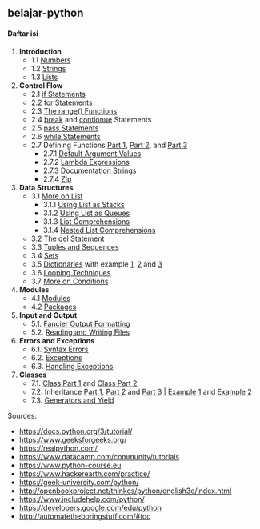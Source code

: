 ## belajar-python
#### Daftar isi
1. __Introduction__
    - 1.1 [Numbers][1]
    - 1.2 [Strings][2]
    - 1.3 [Lists][3]
2. __Control Flow__
    - 2.1 [if Statements][4]
    - 2.2 [for Statements][5]
    - 2.3 [The range() Functions][6]
    - 2.4 [break][7] and [contionue][8] Statements
    - 2.5 [pass Statements][9]
    - 2.6 [while Statements][10]
    - 2.7 Defining Functions [Part 1][11], [Part 2][44], and [Part 3][45]
        - 2.7.1 [Default Argument Values][12]
        - 2.7.2 [Lambda Expressions][13]
        - 2.7.3 [Documentation Strings][14]
        - 2.7.4 [Zip][46]
3. __Data Structures__
    - 3.1 [More on List][15]
        - 3.1.1 [Using List as Stacks][16]
        - 3.1.2 [Using List as Queues][17]
        - 3.1.3 [List Comprehensions][18]
        - 3.1.4 [Nested List Comprehensions][19]
    - 3.2 [The del Statement][20]
    - 3.3 [Tuples and Sequences][21]
    - 3.4 [Sets][22]
    - 3.5 [Dictionaries][23] with example [1][24], [2][25] and [3][26]
    - 3.6 [Looping Techniques][27]
    - 3.7 [More on Conditions][28]
4. __Modules__  
    - 4.1 [Modules][29]
    - 4.2 [Packages][30]
5. __Input and Output__
    - 5.1. [Fancier Output Formatting][31]
    - 5.2. [Reading and Writing Files][32]
6. __Errors and Exceptions__
    - 6.1. [Syntax Errors][33]
    - 6.2. [Exceptions][34]
    - 6.3. [Handling Exceptions][35]
7. __Classes__
    - 7.1. [Class Part 1][36] and [Class Part 2][37]
    - 7.2. Inheritance [Part 1][38], [Part 2][39] and [Part 3][40] | [Example 1][41] and [Example 2][42]
    - 7.3. [Generators and Yield][43]














Sources:
- https://docs.python.org/3/tutorial/
- https://www.geeksforgeeks.org/
- https://realpython.com/
- https://www.datacamp.com/community/tutorials    
- https://www.python-course.eu
- https://www.hackerearth.com/practice/
- https://geek-university.com/python/
- http://openbookproject.net/thinkcs/python/english3e/index.html
- https://www.includehelp.com/python/
- https://developers.google.com/edu/python
- http://automatetheboringstuff.com/#toc


[1]: https://github.com/helmiz/belajar-python/blob/master/1.introduction/number.py
[2]: https://github.com/helmiz/belajar-python/blob/master/1.introduction/string.py
[3]: https://github.com/helmiz/belajar-python/blob/master/1.introduction/list.py
[4]: https://github.com/helmiz/belajar-python/blob/master/2.control_flow/ifStatements.py
[5]: https://github.com/helmiz/belajar-python/blob/master/2.control_flow/forStatements.py
[6]: https://github.com/helmiz/belajar-python/blob/master/2.control_flow/rangeFunction.py
[7]: https://github.com/helmiz/belajar-python/blob/master/2.control_flow/breakStatements.py
[8]: https://github.com/helmiz/belajar-python/blob/master/2.control_flow/continueStatements.py
[9]: https://github.com/helmiz/belajar-python/blob/master/2.control_flow/passStatements.py
[10]: https://github.com/helmiz/belajar-python/blob/master/2.control_flow/whileStatements.py
[11]: https://github.com/helmiz/belajar-python/blob/master/2.control_flow/functions.py
[12]: https://github.com/helmiz/belajar-python/blob/master/2.control_flow/DAV.py
[13]: https://github.com/helmiz/belajar-python/blob/master/2.control_flow/lambdaFunction.py
[14]: https://github.com/helmiz/belajar-python/blob/master/2.control_flow/docString.py
[15]: https://github.com/helmiz/belajar-python/blob/master/3.data_structures/moreList.py
[16]: https://github.com/helmiz/belajar-python/blob/master/3.data_structures/stack.py
[17]: https://github.com/helmiz/belajar-python/blob/master/3.data_structures/queue.py
[18]: https://github.com/helmiz/belajar-python/blob/master/3.data_structures/listcomp.py
[19]: https://github.com/helmiz/belajar-python/blob/master/3.data_structures/nestedListComp.py
[20]: https://github.com/helmiz/belajar-python/blob/master/3.data_structures/del.py
[21]: https://github.com/helmiz/belajar-python/blob/master/3.data_structures/tuples.py 
[22]: https://github.com/helmiz/belajar-python/blob/master/3.data_structures/sets.py
[23]: https://github.com/helmiz/belajar-python/blob/master/3.data_structures/dict.py
[24]: https://github.com/helmiz/belajar-python/blob/master/3.data_structures/dictEx.py
[25]: https://github.com/helmiz/belajar-python/blob/master/3.data_structures/dictEx1.py
[26]: https://github.com/helmiz/belajar-python/blob/master/3.data_structures/dictEx2.py
[27]: https://github.com/helmiz/belajar-python/blob/master/3.data_structures/loopTech.py
[28]: https://github.com/helmiz/belajar-python/blob/master/3.data_structures/moreCon.py
[29]: https://github.com/helmiz/belajar-python/blob/master/4.modules/module.py
[30]: https://github.com/helmiz/belajar-python/blob/master/4.modules/package.py
[31]: https://github.com/helmiz/belajar-python/blob/master/5.io/fancierOutput.py
[32]: https://github.com/helmiz/belajar-python/blob/master/5.io/readingwriting.py
[33]: https://github.com/helmiz/belajar-python/blob/master/6.errors_exceptions/syntax.py
[34]: https://github.com/helmiz/belajar-python/blob/master/6.errors_exceptions/exceptions.py
[35]: https://github.com/helmiz/belajar-python/blob/master/6.errors_exceptions/handlingExceptions.py
[36]: https://github.com/helmiz/belajar-python/blob/master/7.classes/class.py
[37]: https://github.com/helmiz/belajar-python/blob/master/7.classes/class1.py
[38]: https://github.com/helmiz/belajar-python/blob/master/7.classes/inherit.py
[39]: https://github.com/helmiz/belajar-python/blob/master/7.classes/inherit1.py
[40]: https://github.com/helmiz/belajar-python/blob/master/7.classes/inherit2.py
[41]: https://github.com/helmiz/belajar-python/blob/master/7.classes/program.py
[42]: https://github.com/helmiz/belajar-python/blob/master/7.classes/hr.py
[43]: https://github.com/helmiz/belajar-python/blob/master/7.classes/Generators.py

<!--Update-->

[44]: https://github.com/helmiz/belajar-python/blob/master/2.control_flow/functions1.py
[45]: https://github.com/helmiz/belajar-python/blob/master/2.control_flow/functions2.py
[46]: https://github.com/helmiz/belajar-python/blob/master/2.control_flow/zip.py
